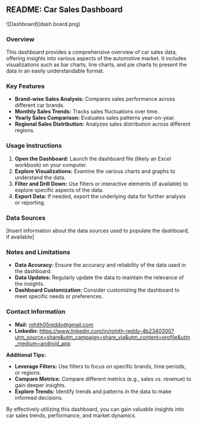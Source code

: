 ## README: Car Sales Dashboard

![Dashboard](dash board.png)

### Overview

This dashboard provides a comprehensive overview of car sales data, offering insights into various aspects of the automotive market. It includes visualizations such as bar charts, line charts, and pie charts to present the data in an easily understandable format.

### Key Features

* **Brand-wise Sales Analysis:** Compares sales performance across different car brands.
* **Monthly Sales Trends:** Tracks sales fluctuations over time.
* **Yearly Sales Comparison:** Evaluates sales patterns year-on-year.
* **Regional Sales Distribution:** Analyzes sales distribution across different regions.

### Usage Instructions

1. **Open the Dashboard:** Launch the dashboard file (likely an Excel workbook) on your computer.
2. **Explore Visualizations:** Examine the various charts and graphs to understand the data.
3. **Filter and Drill Down:** Use filters or interactive elements (if available) to explore specific aspects of the data.
4. **Export Data:** If needed, export the underlying data for further analysis or reporting.

### Data Sources

[Insert information about the data sources used to populate the dashboard, if available]

### Notes and Limitations

* **Data Accuracy:** Ensure the accuracy and reliability of the data used in the dashboard.
* **Data Updates:** Regularly update the data to maintain the relevance of the insights.
* **Dashboard Customization:** Consider customizing the dashboard to meet specific needs or preferences.

### Contact Information
* **Mail:** rohith05reddy@gmail.com
* **Linkedin:** https://www.linkedin.com/in/rohith-reddy-4b2340300?utm_source=share&utm_campaign=share_via&utm_content=profile&utm_medium=android_app


**Additional Tips:**

* **Leverage Filters:** Use filters to focus on specific brands, time periods, or regions.
* **Compare Metrics:** Compare different metrics (e.g., sales vs. revenue) to gain deeper insights.
* **Explore Trends:** Identify trends and patterns in the data to make informed decisions.

By effectively utilizing this dashboard, you can gain valuable insights into car sales trends, performance, and market dynamics.
